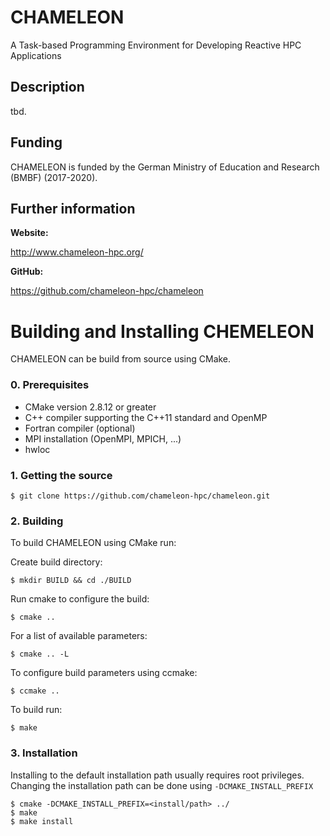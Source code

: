 CHAMELEON
====

A Task-based Programming Environment for Developing Reactive HPC Applications

Description
-------

tbd.

Funding
-------

CHAMELEON is funded by the German Ministry of Education and Research (BMBF) (2017-2020).


Further information
---------

**Website:**

http://www.chameleon-hpc.org/

**GitHub:**

https://github.com/chameleon-hpc/chameleon


Building and Installing CHEMELEON
============

CHAMELEON can be build from source using CMake.

### 0. Prerequisites

- CMake version 2.8.12 or greater
- C++ compiler supporting the C++11 standard and OpenMP
- Fortran compiler (optional)
- MPI installation (OpenMPI, MPICH, ...)
- hwloc

### 1. Getting the source 

    $ git clone https://github.com/chameleon-hpc/chameleon.git

### 2. Building

To build CHAMELEON using CMake run:

Create build directory:

    $ mkdir BUILD && cd ./BUILD

Run cmake to configure the build:

    $ cmake ..

For a list of available parameters:

    $ cmake .. -L

To configure build parameters using ccmake:

    $ ccmake ..

To build run:

    $ make

### 3. Installation

Installing to the default installation path usually requires root privileges. Changing the installation path can be done using `-DCMAKE_INSTALL_PREFIX`

    $ cmake -DCMAKE_INSTALL_PREFIX=<install/path> ../
    $ make
    $ make install
